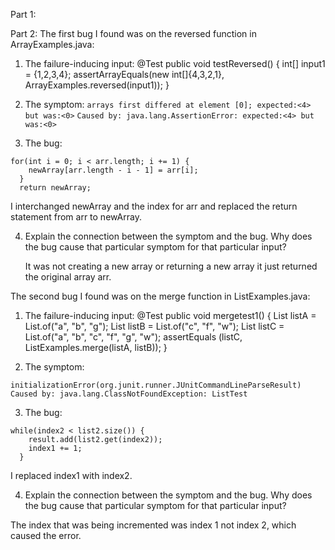 Part 1:

Part 2:
The first bug I found was on the reversed function in ArrayExamples.java:

1. The failure-inducing input: 
@Test
  public void testReversed() {
    int[] input1 = {1,2,3,4};
    assertArrayEquals(new int[]{4,3,2,1}, ArrayExamples.reversed(input1));
  }

 2. The symptom: 
 `arrays first differed at element [0]; expected:<4> but was:<0>`
 `Caused by: java.lang.AssertionError: expected:<4> but was:<0>`

 3. The bug:
  ```
  for(int i = 0; i < arr.length; i += 1) {
      newArray[arr.length - i - 1] = arr[i];
    }
    return newArray;
  ```
  I interchanged newArray and the index for arr and replaced the return statement from arr to newArray.
  
  4. Explain the connection between the symptom and the bug. Why does the bug cause that particular symptom for that particular input?
     
     It was not creating a new array or returning a new array it just returned the original array arr.
  
  The second bug I found was on the merge function in ListExamples.java:
   
  1. The failure-inducing input:
  @Test
       public void mergetest1()
       {
           List<String> listA =  List.of("a", "b", "g");
           List<String> listB =  List.of("c", "f", "w");
           List<String> listC =  List.of("a", "b", "c", "f", "g", "w");
           assertEquals (listC, ListExamples.merge(listA, listB));
       }
  
  2. The symptom:
  
  `initializationError(org.junit.runner.JUnitCommandLineParseResult)`
  `Caused by: java.lang.ClassNotFoundException: ListTest`
  
  3. The bug:
  ```
  while(index2 < list2.size()) {
      result.add(list2.get(index2));
      index1 += 1;
    }                            
  ```
  I replaced index1 with index2.
  
  4. Explain the connection between the symptom and the bug. Why does the bug cause that particular symptom for that particular input?
  
  The index that was being incremented was index 1 not index 2, which caused the error.
  

